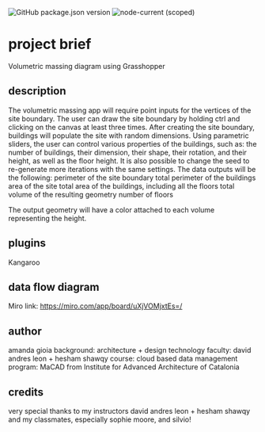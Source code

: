 ![GitHub package.json version](https://img.shields.io/github/package-json/v/mcneel/compute.rhino3d.appserver/main?label=version&style=flat-square)
![node-current (scoped)](https://img.shields.io/badge/dynamic/json?label=node&query=engines.node&url=https%3A%2F%2Fraw.githubusercontent.com%2Fmcneel%2Fcompute.rhino3d.appserver%2Fmain%2Fpackage.json&style=flat-square&color=dark-green)

# project brief
Volumetric massing diagram using Grasshopper

## description
The volumetric massing app will require point inputs for the vertices of the site boundary. The user can draw the site boundary by holding ctrl and clicking on the canvas at least three times. After creating the site boundary, buildings will populate the site with random dimensions. 
Using parametric sliders, the user can control various properties of the buildings, such as: the number of buildings, their dimension, their shape, their rotation, and their height, as well as the floor height.  It is also possible to change the seed to re-generate more iterations with the same settings. 
The data outputs will be the following:
perimeter of the site boundary
total perimeter of the buildings
area of the site 
total area of the buildings, including all the floors 
total volume of the resulting geometry
number of floors

The output geometry will have a color attached to each volume representing the height.

## plugins
Kangaroo

## data flow diagram
Miro link: https://miro.com/app/board/uXjVOMjxtEs=/ 

## author
amanda gioia
background: architecture + design technology
faculty: david andres leon + hesham shawqy
course: cloud based data management
program: MaCAD from Institute for Advanced Architecture of Catalonia

## credits
very special thanks to my instructors david andres leon + hesham shawqy and my classmates, especially sophie moore, and silvio!
